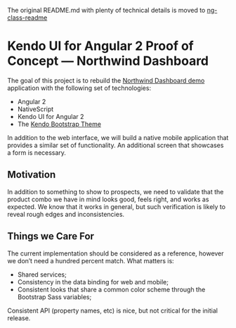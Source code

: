 The original README.md with plenty of technical details is moved to [ng-class-readme](https://github.com/telerik/ng2-dashboard/blob/master/ng-class-readme.md)

# Kendo UI for Angular 2 Proof of Concept — Northwind Dashboard

The goal of this project is to rebuild the [Northwind Dashboard demo](http://demos.telerik.com/aspnet-mvc/html5-dashboard-sample-app/) application with the following set of technologies:

* Angular 2
* NativeScript
* Kendo UI for Angular 2
* The [Kendo Bootstrap Theme](https://github.com/telerik/kendo-bootstrap)

In addition to the web interface, we will build a native mobile application that provides a similar set of functionality. An additional screen that showcases a form is necessary.

## Motivation

In addition to something to show to prospects, we need to validate that the product combo we have in mind looks good, feels right, and works as expected. We know that it works in general, but such verification is likely to reveal rough edges and inconsistencies.

## Things we Care For

The current implementation should be considered as a reference, however we don’t need a hundred percent match. What matters is:

- Shared services;
- Consistency in the data binding for web and mobile;
- Consistent looks that share a common color scheme through the Bootstrap Sass variables;

Consistent API (property names, etc) is nice, but not critical for the initial release.
